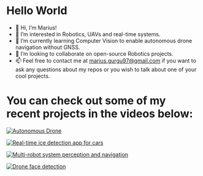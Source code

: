 # Hello World
 
- 👋 Hi, I’m Marius!
- 👀 I’m interested in Robotics, UAVs and real-time systems. 
- 🌱 I’m currently learning Computer Vision to enable autonomous drone navigation without GNSS.
- 💞️ I’m looking to collaborate on open-source Robotics projects.
- 📫 Feel free to contact me at marius.gurgu97@gmail.com if you want to ask any questions about my repos or you wish to talk about one of your cool projects.

# You can check out some of my recent projects in the videos below:
[![Autonomous Drone](https://res.cloudinary.com/marcomontalbano/image/upload/v1664446883/video_to_markdown/images/youtube--BtoOrTzUJbk-c05b58ac6eb4c4700831b2b3070cd403.jpg)](https://www.youtube.com/watch?v=BtoOrTzUJbk "Autonomous Drone")

[![Real-time ice detection app for cars](https://res.cloudinary.com/marcomontalbano/image/upload/v1665045752/video_to_markdown/images/youtube--bkv_uZ7uJU0-c05b58ac6eb4c4700831b2b3070cd403.jpg)](https://www.youtube.com/watch?v=bkv_uZ7uJU0 "Real-time ice detection app for cars")

[![Multi-robot system perception and navigation](https://res.cloudinary.com/marcomontalbano/image/upload/v1664446964/video_to_markdown/images/youtube--N2d6wZUVL24-c05b58ac6eb4c4700831b2b3070cd403.jpg)](https://www.youtube.com/watch?v=N2d6wZUVL24 "Multi-Robot System perception and navigation")

[![Drone face detection](https://res.cloudinary.com/marcomontalbano/image/upload/v1665045864/video_to_markdown/images/youtube--sBoxL8QvF_w-c05b58ac6eb4c4700831b2b3070cd403.jpg)](https://www.youtube.com/watch?v=sBoxL8QvF_w "Drone face detection")




